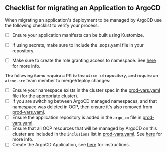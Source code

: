 ## Checklist for migrating an Application to ArgoCD

When migrating an application's deployment to be managed by ArgoCD use the following checklist to verify your process. 

- [ ] Ensure your application manifests can be built using Kustomize.
- [ ] If using secrets, make sure to include the .sops.yaml file in your repository.
- [ ] Make sure to create the role granting access to namespace. See [here](cluster_ns_management.md#deploying-to-a-namespace) for more info.


The following items require a PR to the `aicoe-cd` repository, and require an `aicoe-sre` team member to merge/deploy changes:

- [ ] Ensure your namespace exists in the cluster spec in the [prod-vars.yaml](../vars/prod-vars.yaml) file (for the appropriate cluster).
- [ ] If you are switching between ArgoCD managed namespaces, and that namespace was deleted in OCP, then ensure it's also removed from [prod-vars.yaml](../vars/prod-vars.yaml).
- [ ] Ensure the application repository is added in the `argo_cm` file in [prod-vars.yaml](../vars/prod-vars.yaml).
- [ ] Ensure that all OCP resources that will be managed by ArgoCD on this cluster are included in the `inclusions` list in [prod-vars.yaml](../vars/prod-vars.yaml). See [here](cluster_ns_management.md#cluster-inclusions) for more info.
- [ ] Create the ArgoCD Application, see [here](application_management.md) for instructions. 
